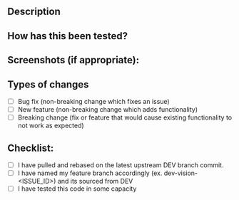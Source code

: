 

<!--- Provide a general summary of your changes in the Title above -->

## Description
<!--- Describe your changes in detail -->

## How has this been tested?
<!--- Please describe in detail how you tested your changes. -->
<!--- Include details of your testing environment, tests ran to see how -->
<!--- your change affects other areas of the code, etc. -->


## Screenshots (if appropriate):

## Types of changes
<!--- What types of changes does your code introduce? Put an `x` in all the boxes that apply: -->
- [ ] Bug fix (non-breaking change which fixes an issue)
- [ ] New feature (non-breaking change which adds functionality)
- [ ] Breaking change (fix or feature that would cause existing functionality to not work as expected)

## Checklist:
<!--- Go over all the following points, and put an `x` in all the boxes that apply. -->
<!--- If you're unsure about any of these, don't hesitate to ask on discord. We're here to help! -->
<!-- PLEASE MAKE SURE YOUR PR IS SOURCED FROM THE DEV BRANCH ON YOUR FORK. OTHERWISE YOUR PR WILL BE YEETED AND DELETED  -->
- [ ] I have pulled and rebased on the latest upstream DEV branch commit.
- [ ] I have named my feature branch accordingly (ex. dev-vision-<ISSUE_ID>) and its sourced from DEV
- [ ] I have tested this code in some capacity
